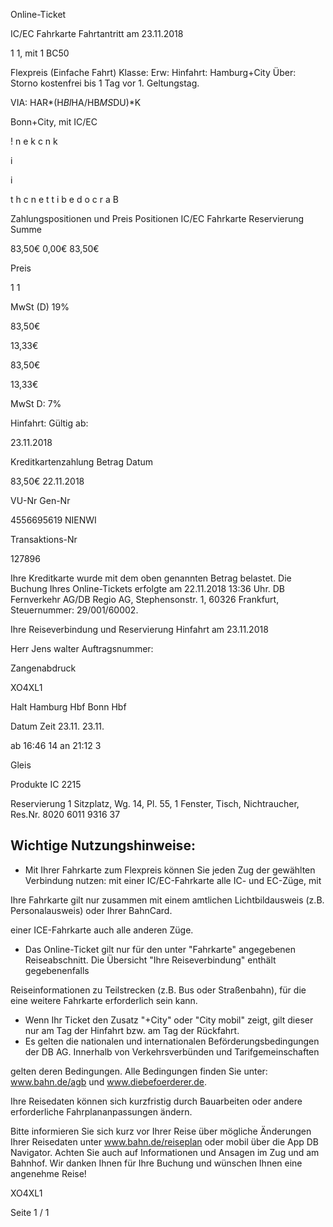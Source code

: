 Online-Ticket

IC/EC Fahrkarte
Fahrtantritt am 23.11.2018

1
1, mit 1 BC50

Flexpreis (Einfache Fahrt)
Klasse:
Erw:
Hinfahrt: Hamburg+City
Über:
Storno kostenfrei bis 1 Tag vor 1. Geltungstag.

VIA: HAR*(H*BI*HA/HB*MS*DU)*K

 Bonn+City, mit IC/EC

!
n
e
k
c
n
k

i

i

t
h
c
n
e
t
t
i
b
e
d
o
c
r
a
B

Zahlungspositionen und Preis
Positionen
IC/EC Fahrkarte
Reservierung
Summe

83,50€
0,00€
83,50€

Preis

1
1

MwSt (D) 19%

83,50€

13,33€

83,50€

13,33€

MwSt D: 7%

Hinfahrt:
Gültig ab:

23.11.2018

Kreditkartenzahlung
Betrag
Datum

83,50€
22.11.2018

VU-Nr
Gen-Nr

4556695619
NIENWI

Transaktions-Nr

127896

Ihre Kreditkarte wurde mit dem oben genannten Betrag belastet. Die Buchung Ihres
Online-Tickets erfolgte am 22.11.2018 13:36 Uhr. DB Fernverkehr AG/DB Regio AG,
Stephensonstr. 1, 60326 Frankfurt, Steuernummer: 29/001/60002.

Ihre Reiseverbindung und Reservierung Hinfahrt am 23.11.2018

Herr  Jens walter
Auftragsnummer:

Zangenabdruck

XO4XL1

Halt
Hamburg Hbf
Bonn Hbf

Datum Zeit
23.11.
23.11.

ab 16:46 14
an 21:12 3

Gleis

Produkte
IC 2215

Reservierung
1 Sitzplatz, Wg. 14, Pl. 55, 1 Fenster, Tisch,
Nichtraucher, Res.Nr. 8020 6011 9316 37

Wichtige Nutzungshinweise:
-
- Mit Ihrer Fahrkarte zum Flexpreis können Sie jeden Zug der gewählten Verbindung nutzen: mit einer IC/EC-Fahrkarte alle IC- und EC-Züge, mit

Ihre Fahrkarte gilt nur zusammen mit einem amtlichen Lichtbildausweis (z.B. Personalausweis) oder Ihrer BahnCard.

einer ICE-Fahrkarte auch alle anderen Züge.

- Das Online-Ticket gilt nur für den unter "Fahrkarte" angegebenen Reiseabschnitt. Die Übersicht "Ihre Reiseverbindung" enthält gegebenenfalls

Reiseinformationen zu Teilstrecken (z.B. Bus oder Straßenbahn), für die eine weitere Fahrkarte erforderlich sein kann.
- Wenn Ihr Ticket den Zusatz "+City" oder "City mobil" zeigt, gilt dieser nur am Tag der Hinfahrt bzw. am Tag der Rückfahrt.
- Es gelten die nationalen und internationalen Beförderungsbedingungen der DB AG. Innerhalb von Verkehrsverbünden und Tarifgemeinschaften

gelten deren Bedingungen. Alle Bedingungen finden Sie unter: www.bahn.de/agb und www.diebefoerderer.de.

Ihre Reisedaten können sich kurzfristig durch Bauarbeiten oder andere erforderliche Fahrplananpassungen ändern.

Bitte informieren Sie sich kurz vor Ihrer Reise über mögliche Änderungen Ihrer Reisedaten unter www.bahn.de/reiseplan oder mobil über die
App DB Navigator. Achten Sie auch auf Informationen und Ansagen im Zug und am Bahnhof. Wir danken Ihnen für Ihre Buchung und wünschen
Ihnen eine angenehme Reise!

XO4XL1

Seite 1 / 1

